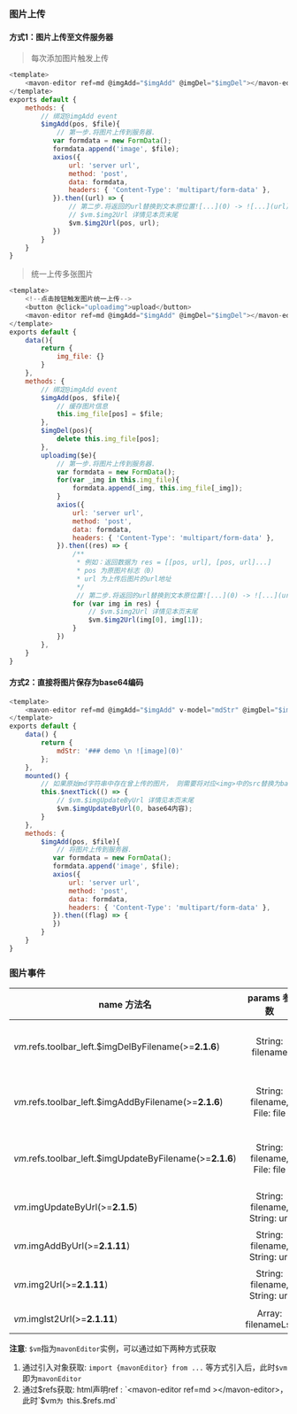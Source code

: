 ### 图片上传

#### 方式1：图片上传至文件服务器

> 每次添加图片触发上传
```javascript
<template>
    <mavon-editor ref=md @imgAdd="$imgAdd" @imgDel="$imgDel"></mavon-editor>
</template>
exports default {
    methods: {
        // 绑定@imgAdd event
        $imgAdd(pos, $file){
            // 第一步.将图片上传到服务器.
           var formdata = new FormData();
           formdata.append('image', $file);
           axios({
               url: 'server url',
               method: 'post',
               data: formdata,
               headers: { 'Content-Type': 'multipart/form-data' },
           }).then((url) => {
               // 第二步.将返回的url替换到文本原位置![...](0) -> ![...](url)
               // $vm.$img2Url 详情见本页末尾
               $vm.$img2Url(pos, url);
           })
        }
    }
}
```

> 统一上传多张图片
```javascript
<template>
    <!--点击按钮触发图片统一上传-->
    <button @click="uploadimg">upload</button>
    <mavon-editor ref=md @imgAdd="$imgAdd" @imgDel="$imgDel"></mavon-editor>
</template>
exports default {
    data(){
        return {
            img_file: {}
        }
    },
    methods: {
        // 绑定@imgAdd event
        $imgAdd(pos, $file){
            // 缓存图片信息
            this.img_file[pos] = $file;
        },
        $imgDel(pos){
            delete this.img_file[pos];
        },
        uploadimg($e){
            // 第一步.将图片上传到服务器.
            var formdata = new FormData();
            for(var _img in this.img_file){
                formdata.append(_img, this.img_file[_img]);
            }
            axios({
                url: 'server url',
                method: 'post',
                data: formdata,
                headers: { 'Content-Type': 'multipart/form-data' },
            }).then((res) => {
                /**
                 * 例如：返回数据为 res = [[pos, url], [pos, url]...]
                 * pos 为原图片标志（0）
                 * url 为上传后图片的url地址
                 */
                 // 第二步.将返回的url替换到文本原位置![...](0) -> ![...](url)
                for (var img in res) {
                    // $vm.$img2Url 详情见本页末尾
                    $vm.$img2Url(img[0], img[1]);
                }
            })
        },
    }
}
```

#### 方式2：直接将图片保存为base64编码

```javascript
<template>
    <mavon-editor ref=md @imgAdd="$imgAdd" v-model="mdStr" @imgDel="$imgDel"></mavon-editor>
</template>
exports default {
    data() {
        return {
            mdStr: '### demo \n ![image](0)'
        };
    },
    mounted() {
        // 如果原始md字符串中存在曾上传的图片， 则需要将对应<img>中的src替换为base64
        this.$nextTick(() => {
            // $vm.$imgUpdateByUrl 详情见本页末尾
            $vm.$imgUpdateByUrl(0, base64内容);
        }
    },
    methods: {
        $imgAdd(pos, $file){
            // 将图片上传到服务器.
           var formdata = new FormData();
           formdata.append('image', $file);
           axios({
               url: 'server url',
               method: 'post',
               data: formdata,
               headers: { 'Content-Type': 'multipart/form-data' },
           }).then((flag) => {
           })
        }
    }
}
```

### 图片事件
| name 方法名        |            params 参数            | describe 描述                              |
| ----------------   | :-----------------------------: | ---------------------------------------- |
| $vm.$refs.toolbar_left.$imgDelByFilename(>=**2.1.6**) |  String: filename | 主动删除对应图片文件, 如果成功返回TRUE，否则返回FALSE, (并将其从 `md` 源码中删除 (>=**2.4.16**)) |
| $vm.$refs.toolbar_left.$imgAddByFilename(>=**2.1.6**) |  String: filename, File: file | 添加对应图片文件，文件别名为filename(filename 必须为 ./filename 样式), 如果成功返回TRUE，否则返回FALSE |
| $vm.$refs.toolbar_left.$imgUpdateByFilename(>=**2.1.6**) |  String: filename, File: file | 更新对应文件名的图片文件(filename 必须为 ./filename 样式), 如果成功返回TRUE，否则返回FALSE |
| $vm.$imgUpdateByUrl(>=**2.1.5**)    |  String: filename, String: url | 将<img>标签src相对路径值替换为url(如./0 -> http://path/to/png/some.png) |
| $vm.$imgAddByUrl(>=**2.1.11**)    |  String: filename, String: url | 同上(如./0 -> http://path/to/png/some.png) |
| $vm.$img2Url(>=**2.1.11**)    |  String: filename, String: url | 将md源码中图片文件名替换为url(如`![h](./0)` -> `![h](http://path/to/png/some.png)`) |
| $vm.$imglst2Url(>=**2.1.11**)    |  Array: filenameLst | 同上(filenameLst: [[filename, url], ...]) |

**注意**: `$vm`指为`mavonEditor`实例，可以通过如下两种方式获取
1. 通过引入对象获取: `import {mavonEditor} from ...` 等方式引入后，此时`$vm`即为`mavonEditor`
2. 通过$refs获取: html声明ref : `<mavon-editor ref=md ></mavon-editor>， 此时`$vm`为 `this.$refs.md`
